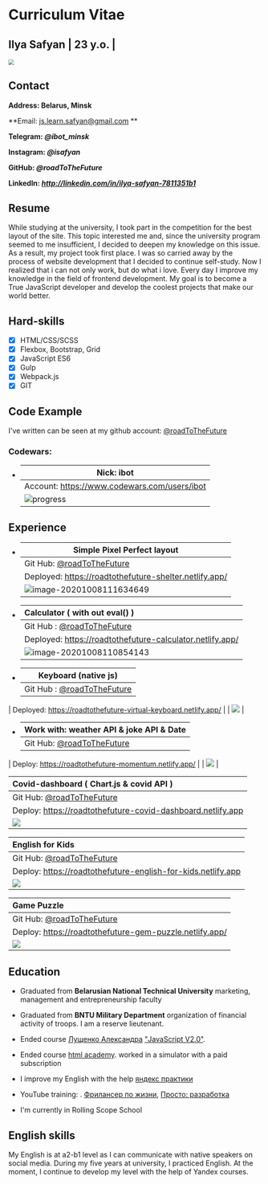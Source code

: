 

# Curriculum Vitae

## Ilya Safyan  | 23 y.o. |	

<img src="https://sun2.velcom-by-minsk.userapi.com/1IiIMqtsTZkq60zIY72j6gLUWk5suKLW_c8SJg/_wZjoVXD64Y.jpg" style="zoom: 67%;" />  

## Contact

**Address: Belarus, Minsk**

**Email: js.learn.safyan@gmail.com **

**Telegram: *@ibot_minsk***

**Instagram: *@isafyan***

**GitHub: *@roadToTheFuture***

**LinkedIn: *http://linkedin.com/in/ilya-safyan-7811351b1***

## Resume

While studying at the university, I took part in the competition for the best layout of the site. This topic interested me and, since the university program seemed to me insufficient, I decided to deepen my knowledge on this issue. As a result, my project took first place. I was so carried away by the process of website development that I decided to continue self-study. Now I realized that i can not only work, but do what i love. Every day I improve my knowledge in the field of frontend development. My goal is to become a True JavaScript developer and develop the coolest projects that make our world better.

## Hard-skills

- [x] HTML/CSS/SCSS      
- [x] Flexbox, Bootstrap, Grid
- [x] JavaScript ES6
- [x] Gulp
- [x] Webpack.js 
- [x] GIT 

## Code Example

I've written can be seen at my github account: [@roadToTheFuture](https://github.com/roadToTheFuture/Basic-Js-Exercices)

###  Codewars: 

- | Nick: ibot                                   |
  | -------------------------------------------- |
  | Account: https://www.codewars.com/users/ibot |
  | ![progress](img/codeWars.jpg)                |

## Experience

- | Simple Pixel Perfect layout                                  |
  | ------------------------------------------------------------ |
  | Git Hub: [@roadToTheFuture](https://github.com/rolling-scopes-school/roadtothefuture-JS2020Q3/tree/shelter) |
  | Deployed: https://roadtothefuture-shelter.netlify.app/       |
  | ![image-20201008111634649](img/shelter.jpg)                  |



- | Calculator ( with out  eval() )                              |
  | :----------------------------------------------------------- |
  | Git Hub : [@roadToTheFuture](https://github.com/rolling-scopes-school/roadtothefuture-JS2020Q3/tree/calculator/calculator) |
  | Deployed: https://roadtothefuture-calculator.netlify.app/    |
  | ![image-20201008110854143](img/calculator.jpg)               |



- | Keyboard (native js)                                         |
  | ------------------------------------------------------------ |
  | Git Hub : [@roadToTheFuture](https://github.com/rolling-scopes-school/roadtothefuture-JS2020Q3/tree/virtual-keyboard) |
| Deployed: https://roadtothefuture-virtual-keyboard.netlify.app/ |
  | <img src="img/keyboard.jpg" />                               |
  
- | Work with: weather API & joke API & Date                     |
  | :----------------------------------------------------------- |
  | Git Hub: [@roadToTheFuture](https://github.com/rolling-scopes-school/roadtothefuture-JS2020Q3/tree/momentum) |
| Deploy: https://roadtothefuture-momentum.netlify.app/        |
  | <img src="img/momentum.jpg" />                               |

  | Covid-dashboard ( Chart.js & covid API )                     |
  | :----------------------------------------------------------- |
  | Git Hub: [@roadToTheFuture](https://github.com/roadToTheFuture/covid-dashboard) |
  | Deploy: https://roadtothefuture-covid-dashboard.netlify.app  |
  | <img src="img/covid.jpg" />                                  |
  
  | English for Kids                                             |
  | :----------------------------------------------------------- |
  | Git Hub: [@roadToTheFuture](https://github.com/rolling-scopes-school/roadtothefuture-JS2020Q3/tree/english-for-kids) |
  | Deploy:  https://roadtothefuture-english-for-kids.netlify.app |
  | <img src="img/englishForKids.jpg" />                         |
  
  | Game Puzzle                                                  |
  | :----------------------------------------------------------- |
  | Git Hub: [@roadToTheFuture](https://github.com/rolling-scopes-school/roadtothefuture-JS2020Q3/tree/gem-puzzle) |
  | Deploy:  https://roadtothefuture-gem-puzzle.netlify.app/     |
  | <img src="img/gamePuzzle.jpg" />                             |
  
  ## Education 
  
  - Graduated from **Belarusian National Technical University** marketing, management and entrepreneurship faculty
  - Graduated from **BNTU Military Department** organization of financial activity of troops. I am a reserve lieutenant. 
  - Ended course [Лущенко Александра](https://www.youtube.com/channel/UCP-xJwnvKCGyS-nbyOx1Wmg) ["JavaScript V2.0"](https://itgid.info/). 
  - Ended course [html academy](https://htmlacademy.ru/courses/css-tricks). worked in a simulator with a paid subscription
  - I improve my English with the help [яндекс практики](https://praktikum.yandex.ru/flow/student)
  
  - YouTube training:  . [Фрилансер по жизни](https://www.youtube.com/channel/UCedskVwIKiZJsO8XdJdLKnA), [Просто: разработка](https://www.youtube.com/channel/UCn-P_F0tfY21cfnkyv2lsRQ)
  - I'm currently in Rolling Scope School 
  
  ## English skills 
  
  My English is at a2-b1 level as I can communicate with native speakers on social media. During my five years at university, I practiced English. At the moment, I continue to develop my level with the help of Yandex courses.



